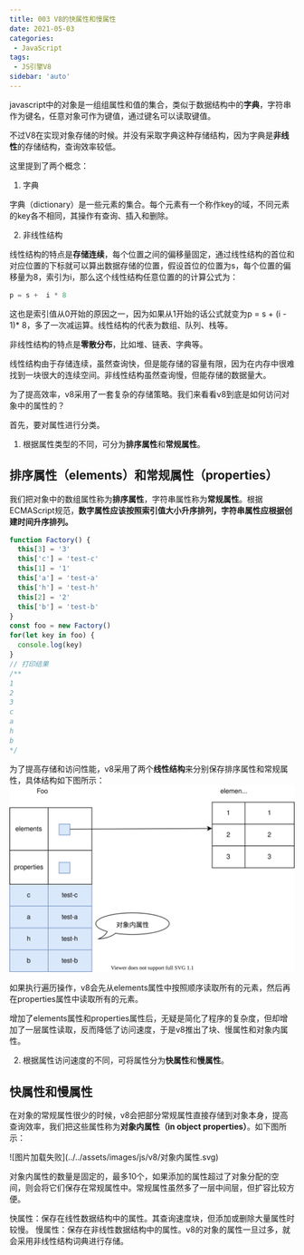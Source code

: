 ```yaml
---
title: 003 V8的快属性和慢属性
date: 2021-05-03
categories: 
 - JavaScript
tags:
 - JS引擎V8
sidebar: 'auto'
---
```


javascript中的对象是一组组属性和值的集合，类似于数据结构中的**字典**，字符串作为键名，任意对象可作为键值，通过键名可以读取键值。

不过V8在实现对象存储的时候。并没有采取字典这种存储结构，因为字典是**非线性**的存储结构，查询效率较低。

这里提到了两个概念：
1. 字典

字典（dictionary）是一些元素的集合。每个元素有一个称作key的域，不同元素的key各不相同，其操作有查询、插入和删除。

2. 非线性结构

线性结构的特点是**存储连续**，每个位置之间的偏移量固定，通过线性结构的首位和对应位置的下标就可以算出数据存储的位置，假设首位的位置为s，每个位置的偏移量为8，索引为i，那么这个线性结构任意位置的的计算公式为：
```js
p = s +  i * 8
```
这也是索引值从0开始的原因之一，因为如果从1开始的话公式就变为p = s +  (i - 1)* 8，多了一次减运算。线性结构的代表为数组、队列、栈等。

非线性结构的特点是**零散分布**，比如堆、链表、字典等。

线性结构由于存储连续，虽然查询快，但是能存储的容量有限，因为在内存中很难找到一块很大的连续空间。非线性结构虽然查询慢，但能存储的数据量大。

为了提高效率，v8采用了一套复杂的存储策略。我们来看看v8到底是如何访问对象中的属性的？

首先，要对属性进行分类。

1. 根据属性类型的不同，可分为**排序属性**和**常规属性**。

## 排序属性（elements）和常规属性（properties）
我们把对象中的数组属性称为**排序属性**，字符串属性称为**常规属性**。根据ECMAScript规范，**数字属性应该按照索引值大小升序排列，字符串属性应根据创建时间升序排列。**
```js
function Factory() {
  this[3] = '3'
  this['c'] = 'test-c'
  this[1] = '1'
  this['a'] = 'test-a'
  this['h'] = 'test-h'
  this[2] = '2'
  this['b'] = 'test-b'
}
const foo = new Factory()
for(let key in foo) {
  console.log(key)
}
// 打印结果
/**
1
2
3
c
a
h
b
*/
```
为了提高存储和访问性能，v8采用了两个**线性结构**来分别保存排序属性和常规属性，具体结构如下图所示：
![图片加载失败](../../assets/images/js/v8/v8内部的对象构造.svg)

如果执行遍历操作，v8会先从elements属性中按照顺序读取所有的元素，然后再在properties属性中读取所有的元素。

增加了elements属性和properties属性后，无疑是简化了程序的复杂度，但却增加了一层属性读取，反而降低了访问速度，于是v8推出了块、慢属性和对象内属性。

2. 根据属性访问速度的不同，可将属性分为**快属性**和**慢属性**。

## 快属性和慢属性
在对象的常规属性很少的时候，v8会把部分常规属性直接存储到对象本身，提高查询效率，我们把这些属性称为**对象内属性（in object properties）**。如下图所示：

<div class="img-box">
  ![图片加载失败](../../assets/images/js/v8/对象内属性.svg)
</div>

对象内属性的数量是固定的，最多10个，如果添加的属性超过了对象分配的空间，则会将它们保存在常规属性中。常规属性虽然多了一层中间层，但扩容比较方便。

快属性：保存在线性数据结构中的属性。其查询速度块，但添加或删除大量属性时较慢。
慢属性：保存在非线性数据结构中的属性。v8的对象的属性一旦过多，就会采用非线性结构词典进行存储。

